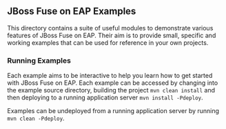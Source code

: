 ## JBoss Fuse on EAP Examples

This directory contains a suite of useful modules to demonstrate various features of JBoss Fuse on EAP.
Their aim is to provide small, specific and working examples that can be used for reference in your own projects.

### Running Examples

Each example aims to be interactive to help you learn how to get started with JBoss Fuse on EAP. Each example
can be accessed by changing into the example source directory, building the project `mvn clean install` and then deploying
to a running application server `mvn install -Pdeploy`.

Examples can be undeployed from a running application server by running `mvn clean -Pdeploy`.
